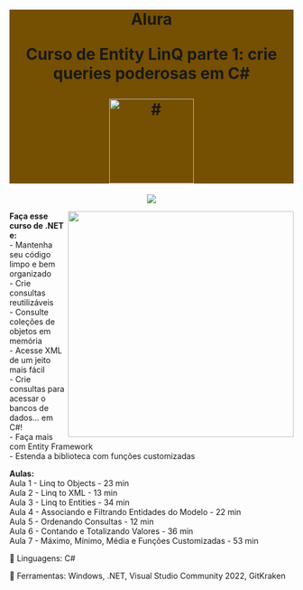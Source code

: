 <h1 align="center" style="background-color:#754f02"> 
<p>Alura</p>
<p>Curso de
Entity LinQ parte 1: crie queries poderosas em C#
</p>
<a href="https://cursos.alura.com.br/course/linq-c-sharp">
    <img src="https://www.alura.com.br/assets/api/cursos/linq-c-sharp.svg" 
        alt="#" width="150" height="150">
</a> 
</h1>
<p align="center">
<img loading="lazy" src="http://img.shields.io/static/v1?label=STATUS&message=EM%20DESENVOLVIMENTO&color=GREEN&style=for-the-badge"/>
</p>
<img src="https://raw.githubusercontent.com/MicaelliMedeiros/micaellimedeiros/master/image/computer-illustration.png" min-width="400px" max-width="400px" width="400px" align="right">
<p align="left"> 
<strong>Faça esse curso de .NET e:</strong></br>
- Mantenha seu código limpo e bem organizado</br>
- Crie consultas reutilizáveis</br>
- Consulte coleções de objetos em memória</br>
- Acesse XML de um jeito mais fácil</br>
- Crie consultas para acessar o bancos de dados... em C#!</br>
- Faça mais com Entity Framework</br>
- Estenda a biblioteca com funções customizadas</br>
</p>
<p align="left">
<strong>Aulas:</strong></br> 
Aula 1 - Linq to Objects - 23 min</br> 
Aula 2 - Linq to XML - 13 min</br> 
Aula 3 - Linq to Entities - 34 min</br> 
Aula 4 - Associando e Filtrando Entidades do Modelo - 22 min</br> 
Aula 5 - Ordenando Consultas - 12 min</br> 
Aula 6 - Contando e Totalizando Valores - 36 min</br> 
Aula 7 - Máximo, Mínimo, Média e Funções Customizadas - 53 min</br> 
</p>
<p align="left">
  🐙 Linguagens: C#
</p>
<p align="left">
  💼 Ferramentas: Windows, .NET, Visual Studio Community 2022, GitKraken
</p>